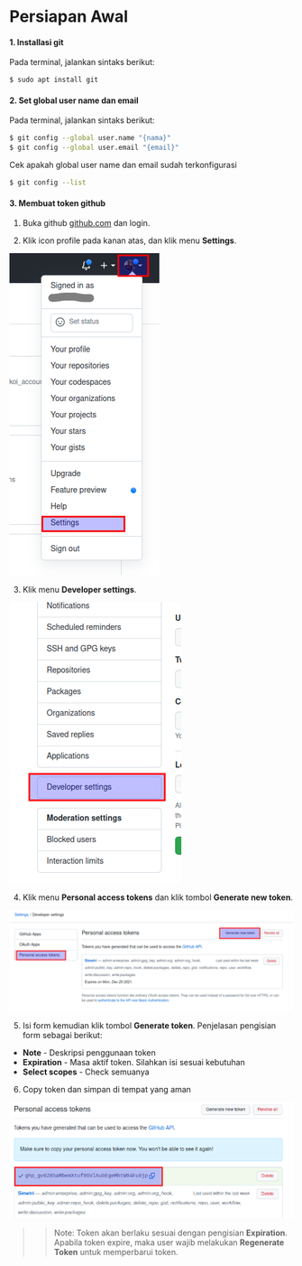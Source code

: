 # Persiapan Awal

#### 1. Installasi git

Pada terminal, jalankan sintaks berikut:

````bash
$ sudo apt install git
````

#### 2. Set global user name dan email

Pada terminal, jalankan sintaks berikut:

````bash
$ git config --global user.name "{nama}"
$ git config --global user.email "{email}"
````

Cek apakah global user name dan email sudah terkonfigurasi

````bash
$ git config --list
````

#### 3. Membuat token github

1. Buka github [github.com](https://github.com) dan login.

2. Klik icon profile pada kanan atas, dan klik menu **Settings**.

![](../img/prosedure-pengerjaan-task/github-settings.png)

3. Klik menu **Developer settings**.

![](../img/prosedure-pengerjaan-task/github-developer-settings.png)

4. Klik menu **Personal access tokens** dan klik tombol **Generate new token**.

![](../img/prosedure-pengerjaan-task/github-personal-access-token.png)

5. Isi form kemudian klik tombol **Generate token**. Penjelasan pengisian form sebagai berikut:

* **Note** - Deskripsi penggunaan token
* **Expiration** - Masa aktif token. Silahkan isi sesuai kebutuhan
* **Select scopes** - Check semuanya

6. Copy token dan simpan di tempat yang aman

![](../img/prosedure-pengerjaan-task/github-tokens.png)

>> Note: Token akan berlaku sesuai dengan pengisian **Expiration**.
Apabila token expire, maka user wajib melakukan **Regenerate Token** untuk memperbarui token.
